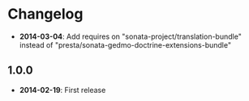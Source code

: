Changelog
=========


* **2014-03-04**: Add requires on "sonata-project/translation-bundle" instead of "presta/sonata-gedmo-doctrine-extensions-bundle"

1.0.0
---------

* **2014-02-19**: First release
